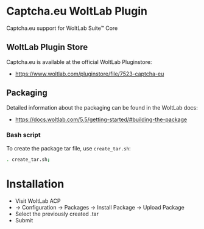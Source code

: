 # Captcha.eu WoltLab Plugin

Captcha.eu support for WoltLab Suite™ Core

## WoltLab Plugin Store

Captcha.eu is available at the official WoltLab Pluginstore:
 - https://www.woltlab.com/pluginstore/file/7523-captcha-eu

## Packaging

Detailed information about the packaging can be found in the WoltLab docs:
 - https://docs.woltlab.com/5.5/getting-started/#building-the-package

### Bash script

To create the package tar file, use `create_tar.sh`:

```bash
. create_tar.sh;
```

# Installation

 - Visit WoltLab ACP
 - -> Configuration -> Packages -> Install Package -> Upload Package
 - Select the previously created .tar
 - Submit



